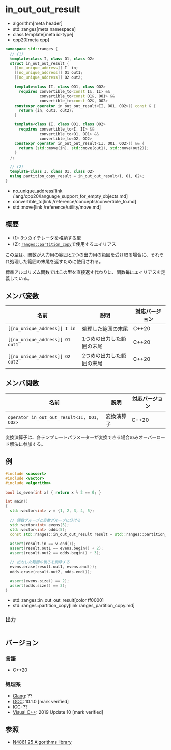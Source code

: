 # in_out_out_result
* algorithm[meta header]
* std::ranges[meta namespace]
* class template[meta id-type]
* cpp20[meta cpp]

```cpp
namespace std::ranges {
  // (1)
  template<class I, class O1, class O2>
  struct in_out_out_result {
    [[no_unique_address]] I  in;
    [[no_unique_address]] O1 out1;
    [[no_unique_address]] O2 out2;

    template<class II, class OO1, class OO2>
      requires convertible_to<const I&, II> &&
               convertible_to<const O1&, OO1> &&
               convertible_to<const O2&, OO2>
    constexpr operator in_out_out_result<II, OO1, OO2>() const & {
      return {in, out1, out2};
    }

    template<class II, class OO1, class OO2>
      requires convertible_to<I, II> &&
               convertible_to<O1, OO1> &&
               convertible_to<O2, OO2>
    constexpr operator in_out_out_result<II, OO1, OO2>() && {
      return {std::move(in), std::move(out1), std::move(out2)};
    }
  };

  // (2)
  template<class I, class O1, class O2>
  using partition_copy_result = in_out_out_result<I, O1, O2>;
}
```
* no_unique_address[link /lang/cpp20/language_support_for_empty_objects.md]
* convertible_to[link /reference/concepts/convertible_to.md]
* std::move[link /reference/utility/move.md]

## 概要
* (1): 3つのイテレータを格納する型
* (2): [`ranges::partition_copy`](ranges_partition_copy.md)で使用するエイリアス

この型は、関数が入力用の範囲と2つの出力用の範囲を受け取る場合に、それぞれ処理した範囲の末尾を返すために使用される。

標準アルゴリズム関数ではこの型を直接返す代わりに、関数毎にエイリアスを定義している。


## メンバ変数

| 名前                            | 説明                      | 対応バージョン |
|---------------------------------|---------------------------|----------------|
| `[[no_unique_address]] I in`    | 処理した範囲の末尾        | C++20          |
| `[[no_unique_address]] O1 out1` | 1つめの出力した範囲の末尾 | C++20          |
| `[[no_unique_address]] O2 out2` | 2つめの出力した範囲の末尾 | C++20          |


## メンバ関数

| 名前                                       | 説明           | 対応バージョン |
|--------------------------------------------|----------------|----------------|
| `operator in_out_out_result<II, OO1, OO2>` | 変換演算子     | C++20          |

変換演算子は、各テンプレートパラメーターが変換できる場合のみオーバーロード解決に参加する。

## 例
```cpp example
#include <cassert>
#include <vector>
#include <algorithm>

bool is_even(int x) { return x % 2 == 0; }

int main()
{
  std::vector<int> v = {1, 2, 3, 4, 5};

  // 偶数グループと奇数グループに分ける
  std::vector<int> evens(5);
  std::vector<int> odds(5);
  const std::ranges::in_out_out_result result = std::ranges::partition_copy(v, evens.begin(), odds.begin(), is_even);

  assert(result.in == v.end());
  assert(result.out1 == evens.begin() + 2);
  assert(result.out2 == odds.begin() + 3);

  // 出力した範囲の後ろを削除する
  evens.erase(result.out1, evens.end());
  odds.erase(result.out2, odds.end());

  assert(evens.size() == 2);
  assert(odds.size() == 3);
}
```
* std::ranges::in_out_out_result[color ff0000]
* std::ranges::partition_copy[link ranges_partition_copy.md]

### 出力
```
```

## バージョン
### 言語
- C++20

### 処理系
- [Clang](/implementation.md#clang): ??
- [GCC](/implementation.md#gcc): 10.1.0 [mark verified]
- [ICC](/implementation.md#icc): ??
- [Visual C++](/implementation.md#visual_cpp): 2019 Update 10 [mark verified]

## 参照
- [N4861 25 Algorithms library](https://timsong-cpp.github.io/cppwp/n4861/algorithms)
